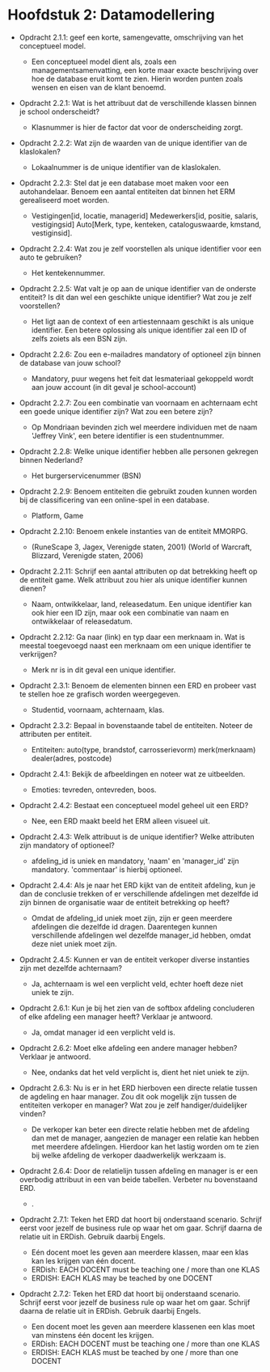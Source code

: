 # Hoofdstuk 2: Datamodellering
- Opdracht 2.1.1: geef een korte, samengevatte, omschrijving van het conceptueel model.
    - Een conceptueel model dient als, zoals een managementsamenvatting, een korte maar exacte beschrijving over hoe de database eruit komt te zien. Hierin worden punten zoals wensen en eisen van de klant benoemd.

- Opdracht 2.2.1: Wat is het attribuut dat de verschillende klassen binnen je school onderscheidt?
    - Klasnummer is hier de factor dat voor de onderscheiding zorgt.

- Opdracht 2.2.2: Wat zijn de waarden van de unique identifier van de klaslokalen?
    - Lokaalnummer is de unique identifier van de klaslokalen.

- Opdracht 2.2.3: Stel dat je een database moet maken voor een autohandelaar. Benoem een aantal entiteiten dat binnen het ERM gerealiseerd moet worden.
    - Vestigingen[id, locatie, managerid] Medewerkers[id, positie, salaris, vestigingsid] Auto[Merk, type, kenteken, cataloguswaarde, kmstand, vestiginsid].

- Opdracht 2.2.4: Wat zou je zelf voorstellen als unique identifier voor een auto te gebruiken?
    - Het kentekennummer.

- Opdracht 2.2.5: Wat valt je op aan de unique identifier van de onderste entiteit? Is dit dan wel een geschikte unique identifier? Wat zou je zelf voorstellen?
    - Het ligt aan de context of een artiestennaam geschikt is als unique identifier. Een betere oplossing als unique identifier zal een ID of zelfs zoiets als een BSN zijn.

- Opdracht 2.2.6: Zou een e-mailadres mandatory of optioneel zijn binnen de database van jouw school?
    - Mandatory, puur wegens het feit dat lesmateriaal gekoppeld wordt aan jouw account (in dit geval je school-account)

- Opdracht 2.2.7: Zou een combinatie van voornaam en achternaam echt een goede unique identifier zijn? Wat zou een betere zijn?
    - Op Mondriaan bevinden zich wel meerdere individuen met de naam 'Jeffrey Vink', een betere identifier is een studentnummer.

- Opdracht 2.2.8: Welke unique identifier hebben alle personen gekregen binnen Nederland?
    - Het burgerservicenummer (BSN)

- Opdracht 2.2.9: Benoem entiteiten die gebruikt zouden kunnen worden bij de classificering van een online-spel in een database.
    - Platform, Game

- Opdracht 2.2.10: Benoem enkele instanties van de entiteit MMORPG.
    - (RuneScape 3, Jagex, Verenigde staten, 2001) (World of Warcraft, Blizzard, Verenigde staten, 2006)

- Opdracht 2.2.11: Schrijf een aantal attributen op dat betrekking heeft op de entiteit game. Welk attribuut zou hier als unique identifier kunnen dienen?
    - Naam, ontwikkelaar, land, releasedatum. Een unique identifier kan ook hier een ID zijn, maar ook een combinatie van naam en ontwikkelaar of releasedatum.

- Opdracht 2.2.12: Ga naar (link) en typ daar een merknaam in. Wat is meestal toegevoegd naast een merknaam om een unique identifier te verkrijgen?
    - Merk nr is in dit geval een unique identifier.

- Opdracht 2.3.1: Benoem de elementen binnen een ERD en probeer vast te stellen hoe ze grafisch worden weergegeven.
    - Studentid, voornaam, achternaam, klas.

- Opdracht 2.3.2: Bepaal in bovenstaande tabel de entiteiten. Noteer de attributen per entiteit.
    - Entiteiten: auto(type, brandstof, carrosserievorm) merk(merknaam) dealer(adres, postcode)

- Opdracht 2.4.1: Bekijk de afbeeldingen en noteer wat ze uitbeelden.
    - Emoties: tevreden, ontevreden, boos.

- Opdracht 2.4.2: Bestaat een conceptueel model geheel uit een ERD?
    - Nee, een ERD maakt beeld het ERM alleen visueel uit.

- Opdracht 2.4.3: Welk attribuut is de unique identifier? Welke attributen zijn mandatory of optioneel?
    - afdeling_id is uniek en mandatory, 'naam' en 'manager_id' zijn mandatory. 'commentaar' is hierbij optioneel.

- Opdracht 2.4.4: Als je naar het ERD kijkt van de entiteit afdeling, kun je dan de conclusie trekken of er verschillende afdelingen met dezelfde id zijn binnen de organisatie waar de entiteit betrekking op heeft?
    - Omdat de afdeling_id uniek moet zijn, zijn er geen meerdere afdelingen die dezelfde id dragen. Daarentegen kunnen verschillende afdelingen wel dezelfde manager_id hebben, omdat deze niet uniek moet zijn.

- Opdracht 2.4.5: Kunnen er van de entiteit verkoper diverse instanties zijn met dezelfde achternaam?
    - Ja, achternaam is wel een verplicht veld, echter hoeft deze niet uniek te zijn.

- Opdracht 2.6.1: Kun je bij het zien van de softbox afdeling concluderen of elke afdeling een manager heeft? Verklaar je antwoord.
    - Ja, omdat manager id een verplicht veld is.

- Opdracht 2.6.2: Moet elke afdeling een andere manager hebben? Verklaar je antwoord.
    - Nee, ondanks dat het veld verplicht is, dient het niet uniek te zijn.

- Opdracht 2.6.3: Nu is er in het ERD hierboven een directe relatie tussen de agdeling en haar manager. Zou dit ook mogelijk zijn tussen de entiteiten verkoper en manager? Wat zou je zelf handiger/duidelijker vinden?
    - De verkoper kan beter een directe relatie hebben met de afdeling dan met de manager, aangezien de manager een relatie kan hebben met meerdere afdelingen. Hierdoor kan het lastig worden om te zien bij welke afdeling de verkoper daadwerkelijk werkzaam is.

- Opdracht 2.6.4: Door de relatielijn tussen afdeling en manager is er een overbodig attribuut in een van beide tabellen. Verbeter nu bovenstaand ERD.
    - .

- Opdracht 2.7.1: Teken het ERD dat hoort bij onderstaand scenario. Schrijf eerst voor jezelf de business rule op waar het om gaar. Schrijf daarna de relatie uit in ERDish. Gebruik daarbij Engels.
    - Eén docent moet les geven aan meerdere klassen, maar een klas kan les krijgen van één docent.
    - ERDish: EACH DOCENT must be teaching one / more than one KLAS
    - ERDISH: EACH KLAS may be teached by one DOCENT

- Opdracht 2.7.2: Teken het ERD dat hoort bij onderstaand scenario. Schrijf eerst voor jezelf de business rule op waar het om gaar. Schrijf daarna de relatie uit in ERDish. Gebruik daarbij Engels.
    - Een docent moet les geven aan meerdere klassenen een klas moet van minstens één docent les krijgen.
    - ERDish: EACH DOCENT must be teaching one / more than one KLAS
    - ERDISH: EACH KLAS must be teached by one / more than one DOCENT





